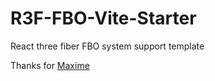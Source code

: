 # R3F-FBO-Vite-Starter

React three fiber FBO system support template


Thanks for [Maxime](https://blog.maximeheckel.com/)
